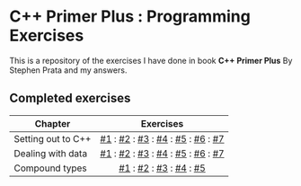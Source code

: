 # C++ Primer Plus : Programming Exercises

This is a repository of the exercises I have done in book **C++ Primer Plus** By Stephen Prata and my answers.

## Completed exercises

| Chapter | Exercises  | 
|---------|:----------:|
| Setting out to C++ |  [#1][0201] : [#2][0202] : [#3][0203] : [#4][0204] : [#5][0205] : [#6][0206] : [#7][0207] |
| Dealing with data | [#1][0301] : [#2][0302] : [#3][0303] : [#4][0304] : [#5][0305] : [#6][0306] : [#7][0307] |
| Compound types | [#1][0401] : [#2][0402] : [#3][0403] : [#4][0404] : [#5][0405] |

[0201]: ./02-setting-out-to-c++/task-0201.cpp
[0202]: ./02-setting-out-to-c++/task-0202.cpp
[0203]: ./02-setting-out-to-c++/task-0203.cpp
[0204]: ./02-setting-out-to-c++/task-0204.cpp
[0205]: ./02-setting-out-to-c++/task-0205.cpp
[0206]: ./02-setting-out-to-c++/task-0206.cpp
[0207]: ./02-setting-out-to-c++/task-0207.cpp
[0301]: ./03-dealing-with-data/task-0301.cpp
[0302]: ./03-dealing-with-data/task-0302.cpp
[0303]: ./03-dealing-with-data/task-0303.cpp
[0304]: ./03-dealing-with-data/task-0304.cpp
[0305]: ./03-dealing-with-data/task-0305.cpp
[0306]: ./03-dealing-with-data/task-0306.cpp
[0307]: ./03-dealing-with-data/task-0307.cpp
[0401]: ./04-compound-types/task-0401.cpp
[0402]: ./04-compound-types/task-0402.cpp
[0403]: ./04-compound-types/task-0403.cpp
[0404]: ./04-compound-types/task-0404.cpp
[0405]: ./04-compound-types/task-0405.cpp